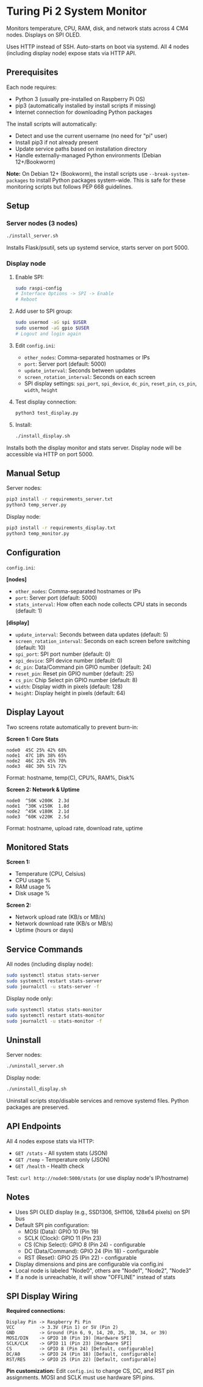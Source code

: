 # Turing Pi 2 System Monitor

Monitors temperature, CPU, RAM, disk, and network stats across 4 CM4 nodes. Displays on SPI OLED.

Uses HTTP instead of SSH. Auto-starts on boot via systemd. All 4 nodes (including display node) expose stats via HTTP API.

## Prerequisites

Each node requires:
- Python 3 (usually pre-installed on Raspberry Pi OS)
- pip3 (automatically installed by install scripts if missing)
- Internet connection for downloading Python packages

The install scripts will automatically:
- Detect and use the current username (no need for "pi" user)
- Install pip3 if not already present
- Update service paths based on installation directory
- Handle externally-managed Python environments (Debian 12+/Bookworm)

**Note:** On Debian 12+ (Bookworm), the install scripts use `--break-system-packages` to install Python packages system-wide. This is safe for these monitoring scripts but follows PEP 668 guidelines.

## Setup

### Server nodes (3 nodes)

```bash
./install_server.sh
```

Installs Flask/psutil, sets up systemd service, starts server on port 5000.

### Display node

1. Enable SPI:
   ```bash
   sudo raspi-config
   # Interface Options -> SPI -> Enable
   # Reboot
   ```

2. Add user to SPI group:
   ```bash
   sudo usermod -aG spi $USER
   sudo usermod -aG gpio $USER
   # Logout and login again
   ```

3. Edit `config.ini`:
   - `other_nodes`: Comma-separated hostnames or IPs
   - `port`: Server port (default: 5000)
   - `update_interval`: Seconds between updates
   - `screen_rotation_interval`: Seconds on each screen
   - SPI display settings: `spi_port`, `spi_device`, `dc_pin`, `reset_pin`, `cs_pin`, `width`, `height`

4. Test display connection:
   ```bash
   python3 test_display.py
   ```

5. Install:
   ```bash
   ./install_display.sh
   ```

Installs both the display monitor and stats server. Display node will be accessible via HTTP on port 5000.

## Manual Setup

Server nodes:
```bash
pip3 install -r requirements_server.txt
python3 temp_server.py
```

Display node:
```bash
pip3 install -r requirements_display.txt
python3 temp_monitor.py
```

## Configuration

`config.ini`:

**[nodes]**
- `other_nodes`: Comma-separated hostnames or IPs
- `port`: Server port (default: 5000)
- `stats_interval`: How often each node collects CPU stats in seconds (default: 1)

**[display]**
- `update_interval`: Seconds between data updates (default: 5)
- `screen_rotation_interval`: Seconds on each screen before switching (default: 10)
- `spi_port`: SPI port number (default: 0)
- `spi_device`: SPI device number (default: 0)
- `dc_pin`: Data/Command pin GPIO number (default: 24)
- `reset_pin`: Reset pin GPIO number (default: 25)
- `cs_pin`: Chip Select pin GPIO number (default: 8)
- `width`: Display width in pixels (default: 128)
- `height`: Display height in pixels (default: 64)

## Display Layout

Two screens rotate automatically to prevent burn-in:

**Screen 1: Core Stats**
```
node0  45C 25% 42% 68%
node1  47C 18% 38% 65%
node2  46C 22% 45% 70%
node3  48C 30% 51% 72%
```
Format: hostname, temp(C), CPU%, RAM%, Disk%

**Screen 2: Network & Uptime**
```
node0  ^50K v200K  2.3d
node1  ^30K v150K  1.8d
node2  ^45K v180K  2.1d
node3  ^60K v220K  2.5d
```
Format: hostname, upload rate, download rate, uptime

## Monitored Stats

**Screen 1:**
- Temperature (CPU, Celsius)
- CPU usage %
- RAM usage %
- Disk usage %

**Screen 2:**
- Network upload rate (KB/s or MB/s)
- Network download rate (KB/s or MB/s)
- Uptime (hours or days)

## Service Commands

All nodes (including display node):
```bash
sudo systemctl status stats-server
sudo systemctl restart stats-server
sudo journalctl -u stats-server -f
```

Display node only:
```bash
sudo systemctl status stats-monitor
sudo systemctl restart stats-monitor
sudo journalctl -u stats-monitor -f
```

## Uninstall

Server nodes:
```bash
./uninstall_server.sh
```

Display node:
```bash
./uninstall_display.sh
```

Uninstall scripts stop/disable services and remove systemd files. Python packages are preserved.

## API Endpoints

All 4 nodes expose stats via HTTP:
- `GET /stats` - All system stats (JSON)
- `GET /temp` - Temperature only (JSON)
- `GET /health` - Health check

Test: `curl http://node0:5000/stats` (or use display node's IP/hostname)

## Notes

- Uses SPI OLED display (e.g., SSD1306, SH1106, 128x64 pixels) on SPI bus
- Default SPI pin configuration:
  - MOSI (Data): GPIO 10 (Pin 19)
  - SCLK (Clock): GPIO 11 (Pin 23)  
  - CS (Chip Select): GPIO 8 (Pin 24) - configurable
  - DC (Data/Command): GPIO 24 (Pin 18) - configurable
  - RST (Reset): GPIO 25 (Pin 22) - configurable
- Display dimensions and pins are configurable via config.ini
- Local node is labeled "Node0", others are "Node1", "Node2", "Node3"
- If a node is unreachable, it will show "OFFLINE" instead of stats

## SPI Display Wiring

**Required connections:**
```
Display Pin -> Raspberry Pi Pin
VCC         -> 3.3V (Pin 1) or 5V (Pin 2)
GND         -> Ground (Pin 6, 9, 14, 20, 25, 30, 34, or 39)
MOSI/DIN    -> GPIO 10 (Pin 19) [Hardware SPI]
SCLK/CLK    -> GPIO 11 (Pin 23) [Hardware SPI]
CS          -> GPIO 8 (Pin 24) [Default, configurable]
DC/A0       -> GPIO 24 (Pin 18) [Default, configurable]  
RST/RES     -> GPIO 25 (Pin 22) [Default, configurable]
```

**Pin customization:**
Edit `config.ini` to change CS, DC, and RST pin assignments. MOSI and SCLK must use hardware SPI pins.
